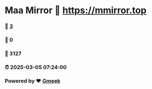 # Maa Mirror :link: https://mmirror.top 
### :page_facing_up: [3](https://mmirror.top/tag.html) 
### :speech_balloon: 0 
### :hibiscus: 3127 
### :alarm_clock: 2025-03-05 07:24:00 
### Powered by :heart: [Gmeek](https://github.com/Meekdai/Gmeek)
